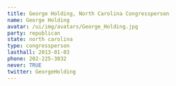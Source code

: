 ```yaml
---
title: George Holding, North Carolina Congressperson
name: George Holding
avatar: /ui/img/avatars/George_Holding.jpg
party: republican
state: north carolina
type: congressperson
lasthall: 2013-01-03
phone: 202-225-3032
never: TRUE
twitter: GeorgeHolding
---
```

